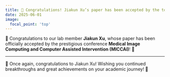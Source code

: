```yaml
---
title: 🎉 Congratulations! Jiakun Xu’s paper has been accepted by the top conference in medical image computing, MICCAI! ✨
date: 2025-06-01
image:
  focal_point: 'top'
---
```


📢 Congratulations to our lab member **Jiakun Xu**, whose paper has been officially accepted by the prestigious conference **Medical Image Computing and Computer Assisted Intervention (MICCAI)**! 🎊


<!--more-->
---

🎊 Once again, congratulations to Jiakun Xu! Wishing you continued breakthroughs and great achievements on your academic journey! 🚀
